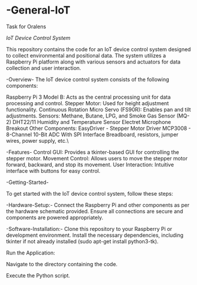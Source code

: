 # -General-IoT
Task for Oralens

_IoT Device Control System_

This repository contains the code for an IoT device control system designed to collect environmental and positional data. The system utilizes a Raspberry Pi platform along with various sensors and actuators for data collection and user interaction.

-Overview-
The IoT device control system consists of the following components:

Raspberry Pi 3 Model B: Acts as the central processing unit for data processing and control.
Stepper Motor: Used for height adjustment functionality.
Continuous Rotation Micro Servo (FS90R): Enables pan and tilt adjustments.
Sensors:
Methane, Butane, LPG, and Smoke Gas Sensor (MQ-2)
DHT22/11 Humidity and Temperature Sensor
Electret Microphone Breakout
Other Components:
EasyDriver - Stepper Motor Driver
MCP3008 - 8-Channel 10-Bit ADC With SPI Interface
Breadboard, resistors, jumper wires, power supply, etc.\

-Features-
Control GUI: Provides a tkinter-based GUI for controlling the stepper motor.
Movement Control: Allows users to move the stepper motor forward, backward, and stop its movement.
User Interaction: Intuitive interface with buttons for easy control.

-Getting-Started-

To get started with the IoT device control system, follow these steps:

-Hardware-Setup:-
Connect the Raspberry Pi and other components as per the hardware schematic provided.
Ensure all connections are secure and components are powered appropriately.

-Software-Installation:-
Clone this repository to your Raspberry Pi or development environment.
Install the necessary dependencies, including tkinter if not already installed (sudo apt-get install python3-tk).

Run the Application:

Navigate to the directory containing the code.

Execute the Python script.

